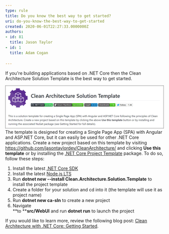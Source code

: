 ```yaml
---
type: rule
title: Do you know the best way to get started?
uri: do-you-know-the-best-way-to-get-started
created: 2020-06-01T22:27:33.0000000Z
authors:
- id: 81
  title: Jason Taylor
- id: 1
  title: Adam Cogan

---
```


If you're building applications based on .NET Core then the Clean Architecture Solution Template is the best way to get started.
 
![The Clean Architecture Solution Template by @JasonTaylorDev](clean-architecture-solution-template.png)
The template is designed for creating a Single Page App (SPA) with Angular and ASP.NET Core, but it can easily be used for other .NET Core applications. Create a new project based on this template by visiting https://github.com/jasontaylordev/CleanArchitecture/ and clicking **Use this template** or by installing the     [.NET Core Project Template](https://www.nuget.org/packages/Clean.Architecture.Solution.Template) package. To do so, follow these steps:

1. Install the latest [.NET Core SDK](https://dotnet.microsoft.com/download)
2. Install the latest [Node.js LTS](https://nodejs.org/en/)
3. Run **dotnet new --install Clean.Architecture.Solution.Template** to install the project template
4. Create a folder for your solution and cd into it (the template will use it as project name)
5. Run **dotnet new ca-sln** to create a new project
6. Navigate <br>      **to ****src/WebUI** and run **dotnet run** to launch the project


If you would like to learn more, review the following blog post: [Clean Architecture with .NET Core: Getting Started](https://jasontaylor.dev/clean-architecture-getting-started/).

